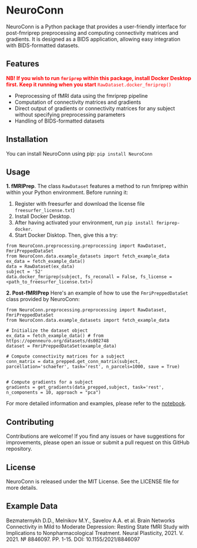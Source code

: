 # NeuroConn

NeuroConn is a Python package that provides a user-friendly interface for post-fmriprep preprocessing and computing connectivity matrices and gradients. It is designed as a BIDS application, allowing easy integration with BIDS-formatted datasets.

## Features

<font color="red">**NB! If you wish to run `fmriprep` within this package, install Docker Desktop first. Keep it running when you start** `RawDataset.docker_fmriprep()`</font>
- Preprocessing of fMRI data using the fmriprep pipeline
- Computation of connectivity matrices and gradients
- Direct output of gradients or connectivity matrices for any subject without specifying preprocessing parameters
- Handling of BIDS-formatted datasets

## Installation

You can install NeuroConn using pip: `pip install NeuroConn`

## Usage
**1. fMRIPrep**. The class `RawDataset` features a method to run fmriprep within within your Python environment. Before running it:
1. Register with freesurfer and download the license file `freesurfer_license.txt`)
2. Install Docker Desktop.
3. After having activated your environment, run `pip install fmriprep-docker`.
4. Start Docker Disktop.
Then, give this a try:

```
from NeuroConn.preprocessing.preprocessing import RawDataset, FmriPreppedDataSet
from NeuroConn.data.example_datasets import fetch_example_data
ex_data = fetch_example_data()
data = RawDataset(ex_data)
subject = '52'
data.docker_fmriprep(subject, fs_reconall = False, fs_license = <path_to_freesurfer_license.txt>)
```

**2. Post-fMRIPrep** Here's an example of how to use the `FmriPreppedDataSet` class provided by NeuroConn:

```
from NeuroConn.preprocessing.preprocessing import RawDataset, FmriPreppedDataSet
from NeuroConn.data.example_datasets import fetch_example_data

# Initialize the dataset object
ex_data = fetch_example_data() # from https://openneuro.org/datasets/ds002748
dataset = FmriPreppedDataSet(example_data)

# Compute connectivity matrices for a subject
conn_matrix = data_prepped.get_conn_matrix(subject, parcellation='schaefer', task='rest', n_parcels=1000, save = True)


# Compute gradients for a subject
gradients = get_gradients(data_prepped,subject, task='rest', n_components = 10, approach = "pca")
```

For more detailed information and examples, please refer to the [notebook](https://github.com/victoris93/NeuroConn/blob/master/NeuroConn.ipynb).

## Contributing

Contributions are welcome! If you find any issues or have suggestions for improvements, please open an issue or submit a pull request on this GitHub repository.

## License

NeuroConn is released under the MIT License. See the LICENSE file for more details.

## Example Data

Bezmaternykh D.D., Melnikov M.Y., Savelov A.A. et al. Brain Networks Connectivity in Mild to Moderate Depression: Resting State fMRI Study with Implications to Nonpharmacological Treatment. Neural Plasticity, 2021. V. 2021. № 8846097. PP. 1-15. DOI: 10.1155/2021/8846097


